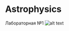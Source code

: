# Astrophysics
Лабораторная №1
![alt text](https://media.mastodon.cloud/media_attachments/files/007/649/882/original/406de29b96a02a0b.png)
